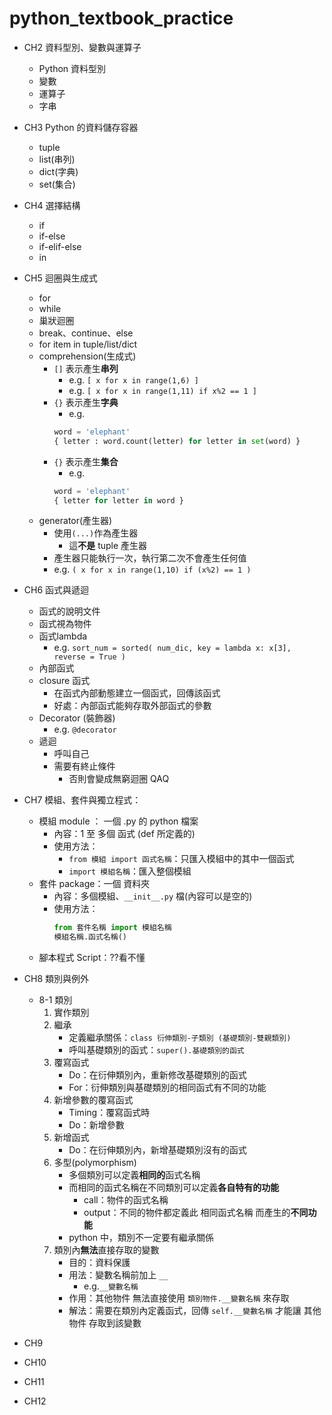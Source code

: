 # python\_textbook\_practice

- CH2 資料型別、變數與運算子
	* Python 資料型別
	* 變數
	* 運算子
	* 字串
- CH3 Python 的資料儲存容器
	* tuple
	* list(串列)
	* dict(字典)
	* set(集合)
- CH4 選擇結構
	* if
	* if-else
	* if-elif-else
	* in
- CH5 迴圈與生成式
	* for
	* while
	* 巢狀迴圈
	* break、continue、else
	* for item in tuple/list/dict
	* comprehension(生成式)
		- `[]` 表示產生**串列**
			* e.g. `[ x for x in range(1,6) ]`
			* e.g. `[ x for x in range(1,11) if x%2 == 1 ]`
		- `{}` 表示產生**字典**
			* e.g. 
			```python
			word = 'elephant'
			{ letter : word.count(letter) for letter in set(word) }
			```
		- `{}` 表示產生**集合**
			* e.g. 
			```python
			word = 'elephant'
			{ letter for letter in word }
			``` 
	* generator(產生器)
		- 使用`(...)`作為產生器
			* 這**不是** tuple 產生器
		- 產生器只能執行一次，執行第二次不會產生任何值
		- e.g. `( x for x in range(1,10) if (x%2) == 1 )`
- CH6 函式與遞迴
	* 函式的說明文件
	* 函式視為物件
	* 函式lambda
		- e.g. `sort_num = sorted( num_dic, key = lambda x: x[3], reverse = True )`
	* 內部函式
	* closure 函式
		- 在函式內部動態建立一個函式，回傳該函式
		- 好處：內部函式能夠存取外部函式的參數
	* Decorator (裝飾器)
		- e.g. `@decorator`
	* 遞迴
		- 呼叫自己
		- 需要有終止條件
			* 否則會變成無窮迴圈 QAQ
- CH7 模組、套件與獨立程式：	
	* 模組 module ： 一個 .py 的 python 檔案
		- 內容：1 至 多個 函式 (def 所定義的)
		- 使用方法：
			* `from 模組 import 函式名稱`：只匯入模組中的其中一個函式
			* `import 模組名稱`：匯入整個模組				
	* 套件 package：一個 資料夾
		- 內容：多個模組、`__init__.py` 檔(內容可以是空的)
		- 使用方法：
			```python
			from 套件名稱 import 模組名稱
			模組名稱.函式名稱()
			```
	* 腳本程式 Script：??看不懂

- CH8 類別與例外
	* 8-1 類別
		1. 實作類別
		2. 繼承
			- 定義繼承關係：`class 衍伸類別-子類別 (基礎類別-雙親類別)`
			- 呼叫基礎類別的函式：`super().基礎類別的函式`
		3. 覆寫函式
			- Do：在衍伸類別內，重新修改基礎類別的函式
			- For：衍伸類別與基礎類別的相同函式有不同的功能
		4. 新增參數的覆寫函式
			- Timing：覆寫函式時
			- Do：新增參數
		5. 新增函式
			- Do：在衍伸類別內，新增基礎類別沒有的函式
		6. 多型(polymorphism)
			- 多個類別可以定義**相同的**函式名稱
			- 而相同的函式名稱在不同類別可以定義**各自特有的功能**
				* call：物件的函式名稱
				* output：不同的物件都定義此 相同函式名稱 而產生的**不同功能**
			- python 中，類別不一定要有繼承關係		7. 類別內**無法**直接存取的變數
			- 目的：資料保護
			- 用法：變數名稱前加上 `__`
				- e.g.`__變數名稱`
			- 作用：其他物件 無法直接使用 `類別物件.__變數名稱` 來存取
			- 解法：需要在類別內定義函式，回傳 `self.__變數名稱` 才能讓 其他物件 存取到該變數
- CH9
- CH10
- CH11
- CH12